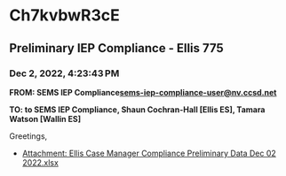 # Ch7kvbwR3cE
## Preliminary IEP Compliance - Ellis 775
### Dec 2, 2022, 4:23:43 PM
**FROM: SEMS IEP Compliance<sems-iep-compliance-user@nv.ccsd.net>**

**TO: to SEMS IEP Compliance, Shaun Cochran-Hall [Ellis ES], Tamara Watson [Wallin ES]**


Greetings, 





* [Attachment: Ellis Case Manager Compliance Preliminary Data Dec 02 2022.xlsx](Ch7kvbwR3cE-attachment-1.xlsx)
